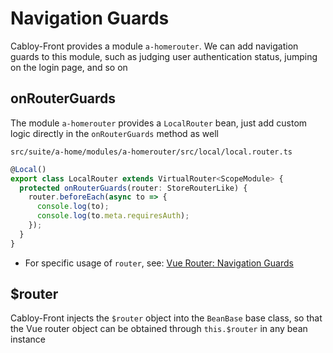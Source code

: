 # Navigation Guards

Cabloy-Front provides a module `a-homerouter`. We can add navigation guards to this module, such as judging user authentication status, jumping on the login page, and so on

## onRouterGuards

The module `a-homerouter` provides a `LocalRouter` bean, just add custom logic directly in the `onRouterGuards` method as well

`src/suite/a-home/modules/a-homerouter/src/local/local.router.ts`

```typescript
@Local()
export class LocalRouter extends VirtualRouter<ScopeModule> {
  protected onRouterGuards(router: StoreRouterLike) {
    router.beforeEach(async to => {
      console.log(to);
      console.log(to.meta.requiresAuth);
    });
  }
}
```

- For specific usage of `router`, see: [Vue Router: Navigation Guards](https://router.vuejs.org/guide/advanced/navigation-guards.html)

## $router

Cabloy-Front injects the `$router` object into the `BeanBase` base class, so that the Vue router object can be obtained through `this.$router` in any bean instance
